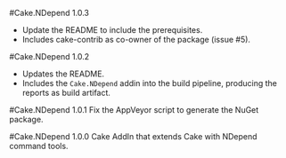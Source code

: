 #Cake.NDepend 1.0.3
- Update the README to include the prerequisites.
- Includes cake-contrib as co-owner of the package (issue #5).

#Cake.NDepend 1.0.2
- Updates the README.
- Includes the `Cake.NDepend` addin into the build pipeline, producing the reports as build artifact.

#Cake.NDepend 1.0.1
Fix the AppVeyor script to generate the NuGet package.

#Cake.NDepend 1.0.0
Cake AddIn that extends Cake with NDepend command tools.